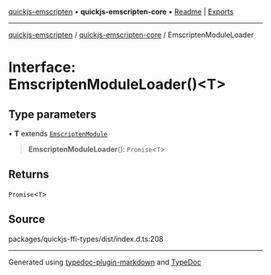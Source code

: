 [quickjs-emscripten](../../packages.md) • **quickjs-emscripten-core** • [Readme](../index.md) \| [Exports](../exports.md)

***

[quickjs-emscripten](../../packages.md) / [quickjs-emscripten-core](../exports.md) / EmscriptenModuleLoader

# Interface: EmscriptenModuleLoader()\<T\>

## Type parameters

• **T** extends [`EmscriptenModule`](EmscriptenModule.md)

> **EmscriptenModuleLoader**(): `Promise`\<`T`\>

## Returns

`Promise`\<`T`\>

## Source

packages/quickjs-ffi-types/dist/index.d.ts:208

***

Generated using [typedoc-plugin-markdown](https://www.npmjs.com/package/typedoc-plugin-markdown) and [TypeDoc](https://typedoc.org/)
